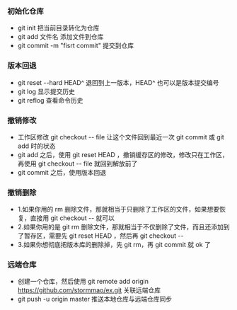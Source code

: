 ### 初始化仓库
- git init 把当前目录转化为仓库
- git add 文件名 添加文件到仓库
- git commit -m "fisrt commit" 提交到仓库
### 版本回退
- git reset --hard HEAD^ 退回到上一版本，HEAD^ 也可以是版本提交编号
- git log 显示提交历史
- git reflog 查看命令历史
### 撤销修改
- 工作区修改 git checkout -- file 让这个文件回到最近一次 git commit 或 git add 时的状态
- git add 之后，使用 git reset HEAD <file>，撤销缓存区的修改，修改只在工作区，再使用  git checkout -- file 就回到解放前了
- git commit 之后，使用版本回退
### 撤销删除
- 1.如果你用的 rm 删除文件，那就相当于只删除了工作区的文件，如果想要恢复，直接用 git checkout -- <file> 就可以 
- 2.如果你用的是 git rm 删除文件，那就相当于不仅删除了文件，而且还添加到了暂存区，需要先 git reset HEAD <file>，然后再 git checkout -- <file> 
- 3.如果你想彻底把版本库的删除掉，先 git rm，再 git commit 就 ok 了
### 远端仓库
- 创建一个仓库，然后使用 git remote add origin https://github.com/stormmao/ex.git 关联远端仓库
- git push -u origin master 推送本地仓库与远端仓库同步
